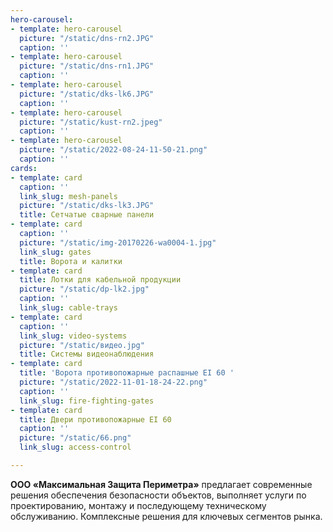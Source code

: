 ```yaml
---
hero-carousel:
- template: hero-carousel
  picture: "/static/dns-rn2.JPG"
  caption: ''
- template: hero-carousel
  picture: "/static/dns-rn1.JPG"
  caption: ''
- template: hero-carousel
  picture: "/static/dks-lk6.JPG"
  caption: ''
- template: hero-carousel
  picture: "/static/kust-rn2.jpeg"
  caption: ''
- template: hero-carousel
  picture: "/static/2022-08-24-11-50-21.png"
  caption: ''
cards:
- template: card
  caption: ''
  link_slug: mesh-panels
  picture: "/static/dks-lk3.JPG"
  title: Сетчатые сварные панели
- template: card
  caption: ''
  picture: "/static/img-20170226-wa0004-1.jpg"
  link_slug: gates
  title: Ворота и калитки
- template: card
  title: Лотки для кабельной продукции
  picture: "/static/dp-lk2.jpg"
  caption: ''
  link_slug: cable-trays
- template: card
  caption: ''
  link_slug: video-systems
  picture: "/static/видео.jpg"
  title: Системы видеонаблюдения
- template: card
  title: 'Ворота противопожарные распашные EI 60 '
  picture: "/static/2022-11-01-18-24-22.png"
  caption: ''
  link_slug: fire-fighting-gates
- template: card
  title: Двери противопожарные EI 60
  caption: ''
  picture: "/static/66.png"
  link_slug: access-control

---
```

**ООО «Максимальная Защита Периметра»** предлагает современные решения обеспечения безопасности объектов, выполняет услуги по проектированию, монтажу и последующему техническому обслуживанию. Комплексные решения для ключевых сегментов рынка.
